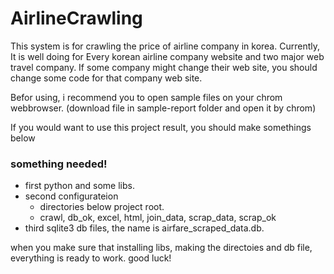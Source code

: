 # AirlineCrawling

This system is for crawling the price of airline company in korea.
Currently, It is well doing for Every korean airline company website and two major web travel company.
If some company might change their web site, you should change some code for that company web site.

Befor using, i recommend you to open sample files on your chrom webbrowser.
(download file in sample-report folder and open it by chrom)

If you would want to use this project result, you should make somethings below

### something needed!
- first python and some libs.
- second configurateion
  * directories below project root.
  * crawl, db_ok, excel, html, join_data, scrap_data, scrap_ok
- third sqlite3 db files, the name is airfare_scraped_data.db.

when you make sure that installing libs, making the directoies and db file, everything is ready to work.
good luck!
